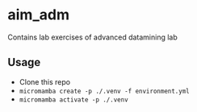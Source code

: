 # aim_adm
Contains lab exercises of advanced datamining lab

## Usage
- Clone this repo
- `micromamba create -p ./.venv -f environment.yml `
- `micromamba activate -p ./.venv`